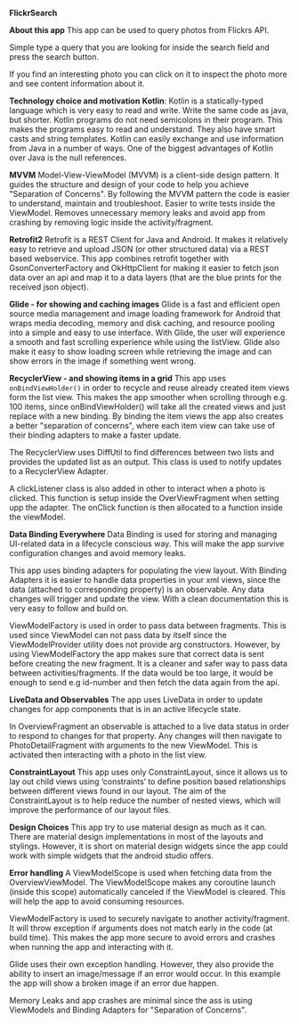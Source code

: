 **FlickrSearch**

**About this app**
This app can be used to query photos from Flickrs API.

Simple type a query that you are looking for inside the search field and press the search button.

If you find an interesting photo you can click on it to inspect the photo more and see content information about it.

**Technology choice and motivation**
**Kotlin**:
Kotlin is a statically-typed language which is very easy to read and write. Write the same code as java, but shorter. Kotlin programs do not need semicolons in their program. This makes the programs easy to read and understand. They also have smart casts and string templates. Kotlin can easily exchange and use information from Java in a number of ways. One of the biggest advantages of Kotlin over Java is the null references.

**MVVM**
Model-View-ViewModel (MVVM) is a client-side design pattern. It guides the structure and design of your code to help you achieve "Separation of Concerns". By following the MVVM pattern the code is easier to understand, maintain and troubleshoot. Easier to write tests inside the ViewModel. Removes unnecessary memory leaks and avoid app from crashing by removing logic inside the activity/fragment. 

**Retrofit2**
Retrofit is a REST Client for Java and Android. It makes it relatively easy to retrieve and upload JSON (or other structured data) via a REST based webservice. This app combines retrofit together with GsonConverterFactory and OkHttpClient for making it easier to fetch json data over an api and map it to a data layers (that are the blue prints for the received json object).

**Glide - for showing and caching images**
Glide is a fast and efficient open source media management and image loading framework for Android that wraps media decoding, memory and disk caching, and resource pooling into a simple and easy to use interface.
With Glide, the user will experience a smooth and fast scrolling experience while using the listView. Glide also make it easy to show loading screen while retrieving the image and can show errors in the image if something went wrong.

**RecyclerView - and showing items in a grid**
This app uses ``onBindViewHolder()`` in order to recycle and reuse already created item views form the list view. This makes the app smoother when scrolling through e.g. 100 items, since onBindViewHolder() will take all the created views and just replace with a new binding. By binding the item views the app also creates a better "separation of concerns", where each item view can take use of their binding adapters to make a faster update.

The RecyclerView uses DiffUtil to find differences between two lists and provides the updated list as an output. This class is used to notify updates to a RecyclerView Adapter.

A clickListener class is also added in other to interact when a photo is clicked. This function is setup inside the OverViewFragment when setting upp the adapter. The onClick function is then allocated to a function inside the viewModel.

**Data Binding Everywhere**
Data Binding is used for storing and managing UI-related data in a lifecycle conscious way. This will make the app survive configuration changes and avoid memory leaks.

This app uses binding adapters for populating the view layout. With Binding Adapters it is easier to handle data properties in your xml views, since the data (attached to corresponding property) is an observable. Any data changes will trigger and update the view. With a clean documentation this is very easy to follow and build on.

ViewModelFactory is used in order to pass data between fragments. This is used since ViewModel can not pass data by itself since the ViewModelProvider utility does not provide arg constructors. However, by using ViewModelFactory the app makes sure that correct data is sent before creating the new fragment. It is a cleaner and safer way to pass data between activities/fragments. If the data would be too large, it would be enough to send e.g id-number and then fetch the data again from the api.

**LiveData and Observables**
The app uses LiveData in order to update changes for app components that is in an active lifecycle state.

In OverviewFragment an observable is attached to a live data status in order to respond to changes for that property. Any changes will then navigate to PhotoDetailFragment with arguments to the new ViewModel. This is activated then interacting with a photo in the list  view.

**ConstraintLayout**
This app uses only ConstraintLayout, since it allows us to lay out child views using ‘constraints’ to define position based relationships between different views found in our layout. The aim of the ConstraintLayout is to help reduce the number of nested views, which will improve the performance of our layout files.

**Design Choices**
This app try to use material design as much as it can. There are material design implementations in most of the layouts and stylings. However, it is short on material design widgets since the app could work with simple widgets that the android studio offers.

**Error handling**
A ViewModelScope is used when fetching data from the OverviewViewModel. The ViewModelScope makes any coroutine launch (inside this scope) automatically canceled if the ViewModel is cleared. This will help the app to avoid consuming resources.

ViewModelFactory is used to securely navigate to another activity/fragment. It will throw exception if arguments does not match early in the code (at build time). This makes the app more secure to avoid errors and crashes when running the app and interacting with it.

Glide uses their own exception handling. However, they also provide the ability to insert an image/message if an error would occur. In this example the app will show a broken image if an error due happen.

Memory Leaks and app crashes are minimal since the ass is using ViewModels and Binding Adapters for "Separation of Concerns".
